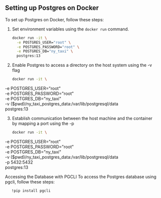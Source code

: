 ## Setting up Postgres on Docker

To set up Postgres on Docker, follow these steps:

1. Set environment variables using the `docker run` command.
   ```bash
   docker run -it \
     -e POSTGRES_USER="root" \
     -e POSTGRES_PASSWORD="root" \
     -e POSTGRES_DB="ny_taxi" \
     postgres:13
2. Enable Postgres to access a directory on the host system using the -v flag
   ```bash
   docker run -it \
  -e POSTGRES_USER="root" \
  -e POSTGRES_PASSWORD="root" \
  -e POSTGRES_DB="ny_taxi" \
  -v ($pwd)/ny_taxi_postgres_data:/var/lib/postgresql/data \
  postgres:13

3. Establish communication between the host machine and the container by mapping a port using the -p
   ```bash
   docker run -it \
  -e POSTGRES_USER="root" \
  -e POSTGRES_PASSWORD="root" \
  -e POSTGRES_DB="ny_taxi" \
  -v ($pwd)/ny_taxi_postgres_data:/var/lib/postgresql/data \
  -p 5432:5432 \
  postgres:13

Accessing the Database with PGCLI
To access the Postgres database using pgcli, follow these steps:
```bash
   !pip install pgcli

 




